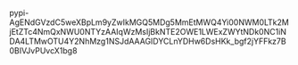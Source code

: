 pypi-AgENdGVzdC5weXBpLm9yZwIkMGQ5MDg5MmEtMWQ4Yi00NWM0LTk2MjEtZTc4NmQxNWU0NTYzAAIqWzMsIjBkNTE2OWE1LWExZWYtNDk0NC1iNDA4LTMwOTU4Y2NhMzg1NSJdAAAGIDYCLnYDHw6DsHKk_bgf2jYFFkz7B0BIVJvPUvcX1bg8